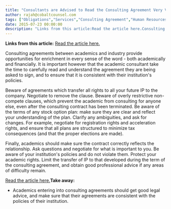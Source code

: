```yaml
---
title: "Consultants are Advised to Read the Consulting Agreement Very Very Carefully"
author: rajah@cobaltcounsel.com
tags: ["Obligations","Services","Consulting Agreement","Human Resources","Rajah"]
date: 2015-07-23 00:00:00
description: "Links from this article:Read the article here.Consulting agreements between academics and industry provide opportunities for enrichment in..."
---
```


**Links from this article:**
[Read the article here.](http://sciencecareers.sciencemag.org/career_magazine/previous_issues/articles/2012_10_12/caredit.a1200114)

Consulting agreements between academics and industry provide opportunities for enrichment in every sense of the word - both academically and financially. It is important however that the academic consultant take the time to carefully read and understand the agreement they are being asked to sign, and to ensure that it is consistent with their institution's policies.

Beware of agreements which transfer all rights to all your future IP to the company. Negotiate to remove the clause. Beware of overly restrictive non-compete clauses, which prevent the academic from consulting for anyone else, even after the consulting contract has been terminated. Be aware of the terms of any stock option plan: make sure they are clear and reflect your understanding of the plan. Clarify any ambiguities, and ask for changes. For example, negotiate for registration rights and acceleration rights, and ensure that all plans are structured to minimize tax consequences (and that the proper elections are made).

Finally, academics should make sure the contract correctly reflects the relationship. Ask questions and negotiate for what is important to you. Be aware of your institution's policies and do not violate them. Protect your academic rights. Limit the transfer of IP to that developed during the term of the consulting agreement, and obtain good professional advice if any areas of difficulty remain.

[Read the article here.](http://sciencecareers.sciencemag.org/career_magazine/previous_issues/articles/2012_10_12/caredit.a1200114)**Take away:**
- Academics entering into consulting agreements should get good legal advice, and make sure that their agreements are consistent with the policies of their institution.